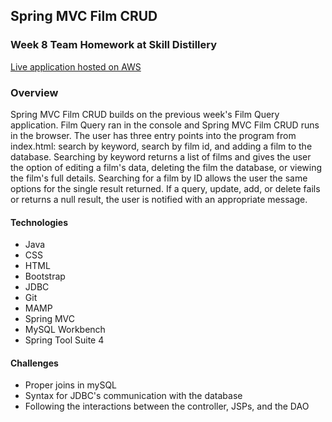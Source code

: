 ## Spring MVC Film CRUD
### Week 8 Team Homework at Skill Distillery
[Live application hosted on AWS](http://3.13.155.249:8080/MVCFilmSite/index.html)

### Overview

Spring MVC Film CRUD builds on the previous week's Film Query application. Film Query ran in the console and Spring MVC Film CRUD runs in the browser. The user has three entry points into the program from index.html: search by keyword, search by film id, and adding a film to the database. Searching by keyword returns a list of films and gives the user the option of editing a film's data, deleting the film the database, or viewing the film's full details. Searching for a film by ID allows the user the same options for the single result returned. If a query, update, add, or delete fails or returns a null result, the user is notified with an appropriate message.


#### Technologies

* Java
* CSS
* HTML
* Bootstrap
* JDBC
* Git
* MAMP
* Spring MVC
* MySQL Workbench
* Spring Tool Suite 4

#### Challenges

* Proper joins in mySQL
* Syntax for JDBC's communication with the database
* Following the interactions between the controller, JSPs, and the DAO
